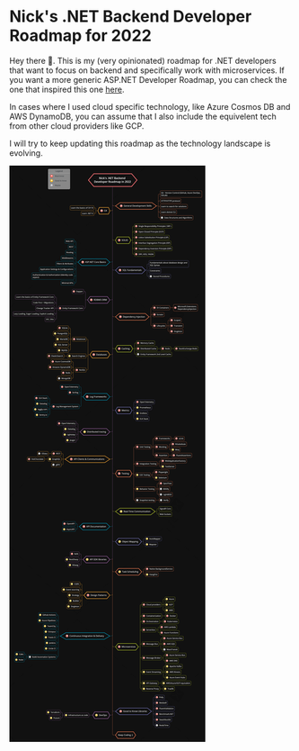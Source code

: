 # Nick's .NET Backend Developer Roadmap for 2022

Hey there 👋. This is my (very opinionated) roadmap for .NET developers that want to focus on backend and specifically work with microservices. If you want a more generic ASP.NET Developer Roadmap, you can check the one that inspired this one [here](https://github.com/MoienTajik/AspNetCore-Developer-Roadmap).

In cases where I used cloud specific technology, like Azure Cosmos DB and AWS DynamoDB, you can assume that I also include the equivelent tech from other cloud providers like GCP.

I will try to keep updating this roadmap as the technology landscape is evolving.

![](Backend-.NET-Developer-Roadmap-2022.png)

